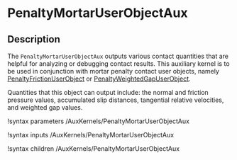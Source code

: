 # PenaltyMortarUserObjectAux

## Description

The `PenaltyMortarUserObjectAux` outputs various contact quantities that
are helpful for analyzing or debugging contact results. This auxiliary kernel
is to be used in conjunction with mortar penalty contact user objects, namely
[PenaltyFrictionUserObject](/PenaltyFrictionUserObject.md) or
[PenaltyWeightedGapUserObject](/PenaltyWeightedGapUserObject.md).

Quantities that this object can output include: the normal and friction
pressure values, accumulated slip distances, tangential relative velocities,
and weighted gap values.

!syntax parameters /AuxKernels/PenaltyMortarUserObjectAux

!syntax inputs /AuxKernels/PenaltyMortarUserObjectAux

!syntax children /AuxKernels/PenaltyMortarUserObjectAux
